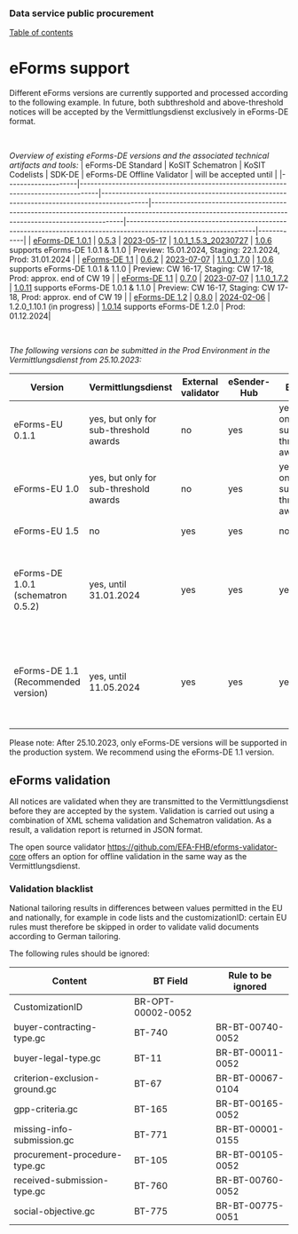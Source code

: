 ### Data service public procurement
[Table of contents](/documentation/documentation.md)
<br>

# eForms support
Different eForms versions are currently supported and processed according to the following example. In future, both subthreshold and above-threshold notices will be accepted by the Vermittlungsdienst exclusively in eForms-DE format.

<br>

*Overview of existing eForms-DE versions and the associated technical artifacts and tools:*
| eForms-DE Standard | KoSIT Schematron | KoSIT Codelists | SDK-DE | eForms-DE Offline Validator | will be accepted until |
|--------------------|-----------------------------------------------------------------------------------|-------------------------------------------------------------------------------------------|----------------------------------------------------------------------------------------------------------------------------------------------------|------------------------------------------------------------------------------------------------------------------|------------|
| [eForms-DE 1.0.1](https://xeinkauf.de/app/uploads/2023/03/specification-eforms-de-v1.0.1.pdf) | [0.5.3](https://projekte.kosit.org/eforms/eforms-de-schematron/-/releases/v0.5.3) | [2023-05-17](https://projekte.kosit.org/eforms/eforms-de-codelist/-/releases/v2023-05-17) | [1.0.1_1.5.3_20230727](https://gitlab.opencode.de/OC000008125155/SDK-eforms-de/-/tree/SDK-DE_1.0.1_1.5.3_20230727?ref_type=tags) | [1.0.6](https://github.com/EFA-FHB/eforms-validator-core/releases/tag/1.0.6) supports eForms-DE 1.0.1 & 1.1.0 | Preview: 15.01.2024, Staging: 22.1.2024, Prod: 31.01.2024 |
| [eForms-DE 1.1](https://xeinkauf.de/app/uploads/2023/08/specification-eforms-de-v1.1.0.pdf) | [0.6.2](https://projekte.kosit.org/eforms/eforms-de-schematron/-/releases/v0.6.2) | [2023-07-07](https://projekte.kosit.org/eforms/eforms-de-codelist/-/releases/v2023-07-07) | [1.1.0_1.7.0](https://gitlab.opencode.de/OC000008125155/SDK-eforms-de/-/tags/SDK-DE_1.1.0_1.7.0) | [1.0.6](https://github.com/EFA-FHB/eforms-validator-core/releases/tag/1.0.6) supports eForms-DE 1.0.1 & 1.1.0 | Preview: CW 16-17, Staging: CW 17-18, Prod: approx. end of CW 19 |
| [eForms-DE 1.1](https://xeinkauf.de/app/uploads/2023/08/specification-eforms-de-v1.1.0.pdf) | [0.7.0](https://projekte.kosit.org/eforms/eforms-de-schematron/-/releases/v0.7.0) | [2023-07-07](https://projekte.kosit.org/eforms/eforms-de-codelist/-/releases/v2023-07-07) | [1.1.0_1.7.2](https://gitlab.opencode.de/OC000008125155/SDK-eforms-de/-/tags/SDK-DE_1.1.0_1.7.2) | [1.0.11](https://github.com/EFA-FHB/eforms-validator-core/releases/tag/1.0.11) supports eForms-DE 1.0.1 & 1.1.0 | Preview: CW 16-17, Staging: CW 17-18, Prod: approx. end of CW 19 |
| [eForms-DE 1.2](https://xeinkauf.de/app/uploads/2024/02/specification-eforms-de-v1.2.0.pdf) | [0.8.0](https://projekte.kosit.org/eforms/eforms-de-schematron/-/releases/v0.8.0) | [2024-02-06](https://projekte.kosit.org/eforms/eforms-de-codelist/-/releases/v2024-02-06) | 1.2.0_1.10.1 (in progress) | [1.0.14](https://github.com/EFA-FHB/eforms-validator-core/releases/tag/1.0.14) supports eForms-DE 1.2.0 | Prod: 01.12.2024|

<br>

*The following versions can be submitted in the Prod Environment in the Vermittlungsdienst from 25.10.2023:*

| Version | Vermittlungsdienst | External validator | eSender-Hub | BKMS | TED |
| ------------------------------------- | ------------------------------- | ------------------ | ---------- | --------- | ------------ |
| eForms-EU 0.1.1 | yes, but only for sub-threshold awards | no | yes | yes, but only for sub-threshold awards | no |
| eForms-EU 1.0 | yes, but only for sub-threshold awards | no | yes | yes, but only for sub-threshold awards | no |
| eForms-EU 1.5 | no | yes | yes | no | yes, until 31.01.2024 |
| eForms-DE 1.0.1 (schematron 0.5.2) | yes, until 31.01.2024 | yes | yes | yes | yes, after conversion in the eSender Hub to eForms-EU 1.5.2, until 31.01.2024 |
| eForms-DE 1.1 (Recommended version) | yes, until 11.05.2024 | yes | yes | yes | yes, after conversion in the eSender Hub to eForms-EU 1.7.0, until 11.05.2024 |

Please note: After 25.10.2023, only eForms-DE versions will be supported in the production system. We recommend using the eForms-DE 1.1 version.

## eForms validation
All notices are validated when they are transmitted to the Vermittlungsdienst before they are accepted by the system. Validation is carried out using a combination of XML schema validation and Schematron validation. As a result, a validation report is returned in JSON format.

The open source validator https://github.com/EFA-FHB/eforms-validator-core offers an option for offline validation in the same way as the Vermittlungsdienst.

### Validation blacklist

National tailoring results in differences between values permitted in the EU and nationally, for example in code lists and the customizationID: certain EU rules must therefore be skipped in order to validate valid documents according to German tailoring.

The following rules should be ignored:

| Content | BT Field | Rule to be ignored |
| ----------------------------- | -------- | ------------------ |
| CustomizationID | BR-OPT-00002-0052 |
| buyer-contracting-type.gc | BT-740 | BR-BT-00740-0052 |
| buyer-legal-type.gc | BT-11 | BR-BT-00011-0052 |
| criterion-exclusion-ground.gc | BT-67 | BR-BT-00067-0104 |
| gpp-criteria.gc | BT-165 | BR-BT-00165-0052 |
| missing-info-submission.gc | BT-771 | BR-BT-00001-0155 |
| procurement-procedure-type.gc | BT-105 | BR-BT-00105-0052 |
| received-submission-type.gc | BT-760 | BR-BT-00760-0052 |
| social-objective.gc | BT-775 | BR-BT-00775-0051 |



